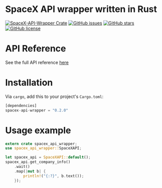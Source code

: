 # SpaceX API wrapper written in Rust
[![SpaceX-API-Wrapper Crate](https://img.shields.io/crates/v/spacex-api-wrapper.svg)](https://crates.io/crates/spacex-api-wrapper)
[![GitHub issues](https://img.shields.io/github/issues/AGutan/spacex-api-wrapper.svg)](https://github.com/AGutan/spacex-api-wrapper/issues)
[![GitHub stars](https://img.shields.io/github/stars/AGutan/spacex-api-wrapper.svg)](https://github.com/AGutan/spacex-api-wrapper/stargazers)
[![GitHub license](https://img.shields.io/github/license/AGutan/spacex-api-wrapper.svg)](https://github.com/AGutan/spacex-api-wrapper)

# API Reference
See the full API reference [here](https://github.com/r-spacex/SpaceX-API/blob/master/docs/home.md)

# Installation
Via `cargo`, add this to your project's `Cargo.toml`:
```Rust
[dependencies]
spacex-api-wrapper = "0.2.0"
```

# Usage example
```Rust
extern crate spacex_api_wrapper;
use spacex_api_wrapper::SpaceXAPI;

let spacex_api = SpaceXAPI::default();
spacex_api.get_company_info()
    .wait()
    .map(|mut b| {
        println!("{:?}", b.text());
    });
```
